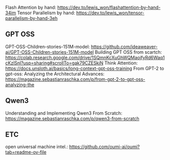 Flash Attention by hand: https://dev.to/lewis_won/flashattention-by-hand-34im
Tensor Parallelism by hand: https://dev.to/lewis_won/tensor-parallelism-by-hand-3eh

## GPT OSS
GPT-OSS-Children-stories-151M-model: https://github.com/ideaweaver-ai/GPT-OSS-Children-stories-151M-model
Building GPT OSS from scartch: https://colab.research.google.com/drive/1SQmnKcXuGhWQMaojfyRd6Waq1cKzlSnl?usp=sharing#scrollTo=gak79CZESkjN
Think Attention: https://docs.unsloth.ai/basics/long-context-gpt-oss-training
From GPT-2 to gpt-oss: Analyzing the Architectural Advances: https://magazine.sebastianraschka.com/p/from-gpt-2-to-gpt-oss-analyzing-the

## Qwen3
Understanding and Implementing Qwen3 From Scratch: https://magazine.sebastianraschka.com/p/qwen3-from-scratch

## ETC
open universal machine intel.: https://github.com/oumi-ai/oumi?tab=readme-ov-file